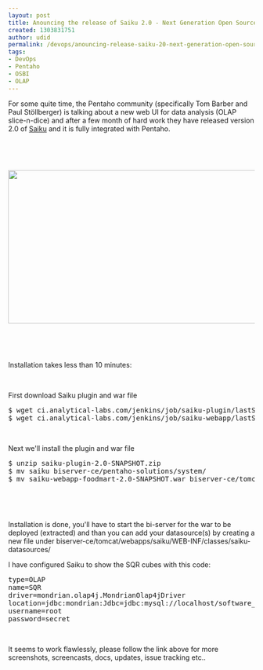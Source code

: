 ```yaml
---
layout: post
title: Anouncing the release of Saiku 2.0 - Next Generation Open Source Analytics
created: 1303831751
author: udid
permalink: /devops/anouncing-release-saiku-20-next-generation-open-source-analytics
tags:
- DevOps
- Pentaho
- OSBI
- OLAP
---
```

<p>For some quite time, the Pentaho community (<span class="tweet-user-name"><span class="tweet-full-name">specifically Tom Barber and </span></span><span class="tweet-user-name"><span class="tweet-full-name">Paul</span></span><span class="tweet-user-name"><span class="tweet-full-name"> St&ouml;llberger) is talking about a new web UI for data analysis (OLAP slice-n-dice) and after a few month of hard work they have released version 2.0 of <a href="http://analytical-labs.com/">Saiku</a> and it is fully integrated with Pentaho.</span></span></p>
<p>&nbsp;</p>
<!--break-->
<p>&nbsp;</p>
<p><img width="641" height="312" alt="" src="{% asset_path default/Screen-shot-2011-04-26-at-5_15_17-PM.png %}" /></p>
<p>&nbsp;</p>
<p>&nbsp;</p>
<p>Installation takes less than 10 minutes:</p>
<p>&nbsp;</p>
<p>First download Saiku plugin and war file</p>
<pre class="brush: jscript;" title="code">
$ wget ci.analytical-labs.com/jenkins/job/saiku-plugin/lastStableBuild/artifact/saiku-bi-platform-plugin/target/saiku-plugin-2.0-SNAPSHOT.zip
$ wget ci.analytical-labs.com/jenkins/job/saiku-webapp/lastStableBuild/artifact/saiku-webapp/target/saiku-webapp-foodmart-2.0-SNAPSHOT.war
</pre>
<p>&nbsp;</p>
<p style="margin-bottom: 0in;">Next we'll install the plugin and war file</p>
<pre class="brush: jscript;" title="code">
$ unzip saiku-plugin-2.0-SNAPSHOT.zip
$ mv saiku biserver-ce/pentaho-solutions/system/
$ mv saiku-webapp-foodmart-2.0-SNAPSHOT.war biserver-ce/tomcat/webapps/saiku.war
</pre>
<p style="margin-bottom: 0in;">&nbsp;</p>
<p style="margin-bottom: 0in;">&nbsp;</p>
<p style="margin-bottom: 0in;">Installation is done, you'll have to start the bi-server for the war to be deployed (extracted) and than you can add your datasource(s) by creating a new file under biserver-ce/tomcat/webapps/saiku/WEB-INF/classes/saiku-datasources/</p>
<p style="margin-bottom: 0in;">I have configured Saiku to show the SQR cubes with this code:</p>
<pre class="brush: jscript;" title="code">
type=OLAP
name=SQR
driver=mondrian.olap4j.MondrianOlap4jDriver
location=jdbc:mondrian:Jdbc=jdbc:mysql://localhost/software_qa_rpt;Catalog=../../pentaho-solutions/software-quality/issues.mondrian.xml;JdbcDrivers=com.mysql.jdbc.Driver;
username=root
password=secret
</pre>
<p>&nbsp;</p>
<p><span class="tweet-user-name"><span class="tweet-full-name"> It seems to work flawlessly, please follow the link above for more screenshots, screencasts, docs, updates, issue tracking etc..</span></span></p>
